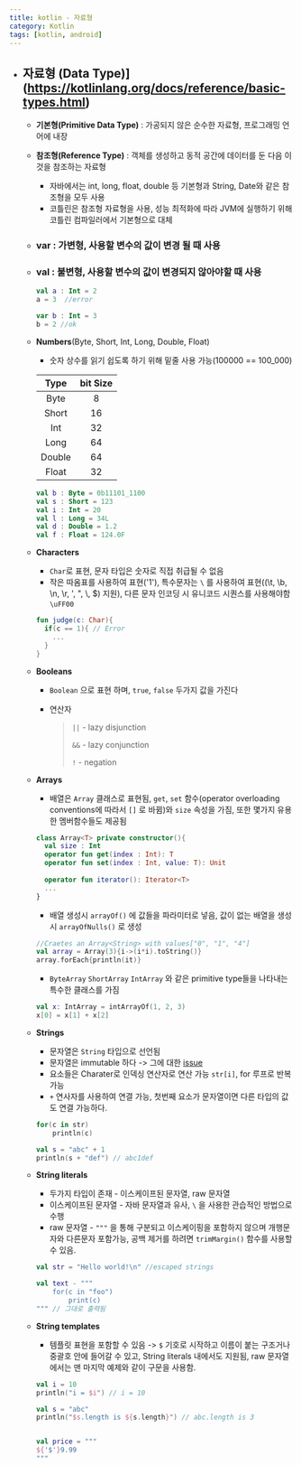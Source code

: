 ```yaml
---
title: kotlin - 자료형
category: Kotlin
tags: [kotlin, android]
---
```




- ## 자료형 (Data Type)](https://kotlinlang.org/docs/reference/basic-types.html)

  - **기본형(Primitive Data Type)** : 가공되지 않은 순수한 자료형, 프로그래밍 언어에 내장
  - **참조형(Reference Type)** : 객체를 생성하고 동적 공간에 데이터를 둔 다음 이것을 참조하는 자료형
    - 자바에서는 int, long, float, double 등 기본형과 String, Date와 같은 참조형을 모두 사용
    - 코틀린은 참조형 자료형을 사용, 성능 최적화에 따라 JVM에 실행하기 위해 코틀린 컴파일러에서 기본형으로 대체

  

  - ### var : 가변형, 사용할 변수의 값이 변경 될 때 사용

  - ### val : 불변형, 사용할 변수의 값이 변경되지 않아야할 때 사용

    ```kotlin
    val a : Int = 2
    a = 3  //error
    
    var b : Int = 3
    b = 2 //ok
    ```

  - **Numbers**(Byte, Short, Int, Long, Double, Float) 

    - 숫자 상수를 읽기 쉽도록 하기 위해 밑줄 사용 가능(100000 == 100_000)

    |  Type  | bit Size |
    | :----: | :------: |
    |  Byte  |    8     |
    | Short  |    16    |
    |  Int   |    32    |
    |  Long  |    64    |
    | Double |    64    |
    | Float  |    32    |

    ```kotlin
    val b : Byte = 0b11101_1100 
    val s : Short = 123
    val i : Int = 20
    val l : Long = 34L
    val d : Double = 1.2
    val f : Float = 124.0F
    ```

  - **Characters** 

    - `Char`로 표현, 문자 타입은 숫자로 직접 취급될 수 없음
    - 작은 따옴표를 사용하여 표현('1'), 특수문자는 `\` 를 사용하여 표현((\t, \b, \n, \r, \', \", \\, \$) 지원), 다른 문자 인코딩 시 유니코드 시퀀스를 사용해야함 `\uFF00`

    ```kotlin
    fun judge(c: Char){
      if(c == 1){ // Error
        ...
      }
    }
    ```

  - **Booleans**

    - `Boolean` 으로 표현 하며, `true`, `false` 두가지 값을 가진다

    - 연산자

      > `||` - lazy disjunction
      >
      > `&&` - lazy conjunction
      >
      > `!` - negation

  - **Arrays**

    - 배열은 `Array` 클래스로 표현됨, `get`, `set` 함수(operator overloading conventions에 따라서 `[]` 로 바뀜)와 `size` 속성을 가짐, 또한 몇가지 유용한 멤버함수들도 제공됨

    ```kotlin
    class Array<T> private constructor(){
      val size : Int
      operator fun get(index : Int): T
      operator fun set(index : Int, value: T): Unit
      
      operator fun iterator(): Iterator<T>
      ...
    }
    ```

    - 배열 생성시 `arrayOf()` 에 값들을 파라미터로 넣음, 값이 없는 배열을 생성시 `arrayOfNulls()` 로 생성

    ```kotlin
    //Craetes an Array<String> with values["0", "1", "4"]
    val array = Array(3){i->(i*i).toString()}
    array.forEach{println(it)}
    ```

    - `ByteArray` `ShortArray` `IntArray` 와 같은 primitive type들을 나타내는 특수한 클래스를 가짐

    ```kotlin
    val x: IntArray = intArrayOf(1, 2, 3)
    x[0] = x[1] + x[2]
    ```

  - **Strings**

    - 문자열은 `String` 타입으로 선언됨
    - 문자열은 immutable 하다 -> 그에 대한 [issue](https://stackoverflow.com/questions/8798403/string-is-immutable-what-exactly-is-the-meaning)
    - 요소들은 Charater로 인덱싱 연산자로 연산 가능 `str[i]`, for 루프로 반복가능
    - `+` 연사자를 사용하여 연결 가능, 첫번째 요소가 문자열이면 다른 타입의 값도 연결 가능하다.

    ```kotlin
    for(c in str)
    	println(c)
    
    val s = "abc" + 1
    println(s + "def") // abc1def
    ```

    

  - **String literals**

    - 두가지 타입이 존재 - 이스케이프된 문자열, raw 문자열
    - 이스케이프된 문자열 - 자바 문자열과 유사, `\` 을 사용한 관습적인 방법으로 수행
    - raw 문자열 - `"""` 을 통해 구분되고 이스케이핑을 포함하지 않으며 개행문자와 다른문자 포함가능, 공백 제거를 하려면 `trimMargin()` 함수를 사용할 수 있음.

    ```kotlin
    val str = "Hello world!\n" //escaped strings
    
    val text - """
    	for(c in "foo")
    		print(c)
    """ // 그대로 출력됨
    ```

  - **String templates**

    - 템플릿 표현을 포함할 수 있음 -> `$` 기호로 시작하고 이름이 붙는 구조거나 중괄호 안에 들어갈 수 있고, String literals 내에서도 지원됨, raw 문자열에서는 맨 마지막 예제와 같이 구문을 사용함.

    ```kotlin
    val i = 10
    println("i = $i") // i = 10
    
    val s = "abc"
    println("$s.length is ${s.length}") // abc.length is 3
    
    
    val price = """
    ${'$'}9.99
    """
    ```

    